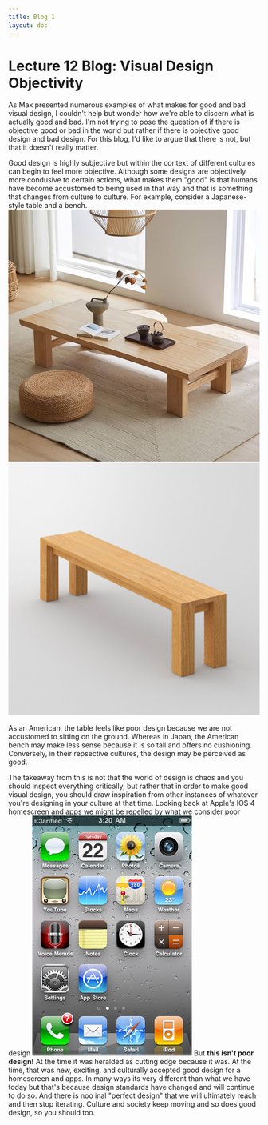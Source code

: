 ```yaml
---
title: Blog 1
layout: doc
---
```


# Lecture 12 Blog: Visual Design Objectivity

As Max presented numerous examples of what makes for good and bad visual design, I couldn't help but wonder how we're able to discern what is actually good and bad. I'm not trying to pose the question of if there is objective good or bad in the world but rather if there is objective good design and bad design. For this blog, I'd like to argue that there is not, but that it doesn't really matter.

Good design is highly subjective but within the context of different cultures can begin to feel more objective. Although some designs are objectively more condusive to certain actions, what makes them "good" is that humans have become accustomed to being used in that way and that is something that changes from culture to culture. For example, consider a Japanese-style table and a bench.
![Japanese-Table](../../assets/images/JapaneseTable.jpg)
![Bench](../../assets/images/bench.jpg)

As an American, the table feels like poor design because we are not accustomed to sitting on the ground. Whereas in Japan, the American bench may make less sense because it is so tall and offers no cushioning. Conversely, in their repsective cultures, the design may be perceived as good.

The takeaway from this is not that the world of design is chaos and you should inspect everything critically, but rather that in order to make good visual design, you should draw inspiration from other instances of whatever you're designing in your culture at that time. Looking back at Apple's IOS 4 homescreen and apps we might be repelled by what we consider poor design
![Bench](../../assets/images/ios4.png)
But **this isn't poor design!** At the time it was heralded as cutting edge because it was. At the time, that was new, exciting, and culturally accepted good design for a homescreen and apps. In many ways its very different than what we have today but that's because design standards have changed and will continue to do so. And there is noo inal "perfect design" that we will ultimately reach and then stop iterating. Culture and society keep moving and so does good design, so you should too.
